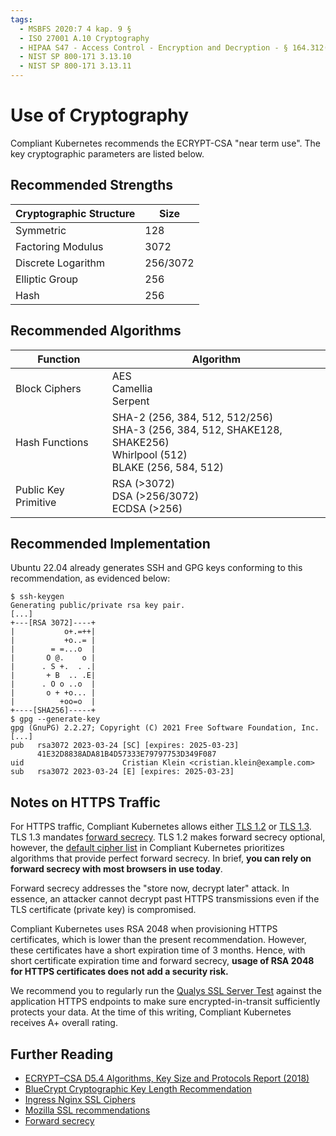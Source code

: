 ```yaml
---
tags:
  - MSBFS 2020:7 4 kap. 9 §
  - ISO 27001 A.10 Cryptography
  - HIPAA S47 - Access Control - Encryption and Decryption - § 164.312(a)(2)(iv)
  - NIST SP 800-171 3.13.10
  - NIST SP 800-171 3.13.11
---
```


# Use of Cryptography

Compliant Kubernetes recommends the ECRYPT-CSA "near term use".
The key cryptographic parameters are listed below.

## Recommended Strengths

| Cryptographic Structure | Size     |
| ----------------------- | -------- |
| Symmetric               | 128      |
| Factoring Modulus       | 3072     |
| Discrete Logarithm      | 256/3072 |
| Elliptic Group          | 256      |
| Hash                    | 256      |

## Recommended Algorithms

| Function             | Algorithm                                                                                                                     |
| -------------------- | ----------------------------------------------------------------------------------------------------------------------------- |
| Block Ciphers        | AES<br/>Camellia<br/>Serpent                                                                                                  |
| Hash Functions       | SHA-2 (256, 384, 512, 512/256)<br />SHA-3 (256, 384, 512, SHAKE128, SHAKE256)<br />Whirlpool (512)<br />BLAKE (256, 584, 512) |
| Public Key Primitive | RSA (>3072) <br/> DSA (>256/3072) <br/> ECDSA (>256)                                                                          |

## Recommended Implementation

Ubuntu 22.04 already generates SSH and GPG keys conforming to this recommendation, as evidenced below:

```console
$ ssh-keygen
Generating public/private rsa key pair.
[...]
+---[RSA 3072]----+
|           o+.=++|
|           +o..= |
|        = =...o  |
|       O @.    o |
|      . S +.  . .|
|       + B  .. .E|
|      . O o ..o  |
|       o + +o... |
|          +oo=o  |
+----[SHA256]-----+
$ gpg --generate-key
gpg (GnuPG) 2.2.27; Copyright (C) 2021 Free Software Foundation, Inc.
[...]
pub   rsa3072 2023-03-24 [SC] [expires: 2025-03-23]
      41E32D8838ADA81B4D57333E79797753D349F087
uid                      Cristian Klein <cristian.klein@example.com>
sub   rsa3072 2023-03-24 [E] [expires: 2025-03-23]
```

## Notes on HTTPS Traffic

For HTTPS traffic, Compliant Kubernetes allows either [TLS 1.2](https://en.wikipedia.org/wiki/Transport_Layer_Security#TLS_1.2) or [TLS 1.3](https://en.wikipedia.org/wiki/Transport_Layer_Security#TLS_1.3).
TLS 1.3 mandates [forward secrecy](https://en.wikipedia.org/wiki/Forward_secrecy).
TLS 1.2 makes forward secrecy optional, however, the [default cipher list](https://kubernetes.github.io/ingress-nginx/user-guide/nginx-configuration/configmap/#ssl-ciphers) in Compliant Kubernetes prioritizes algorithms that provide perfect forward secrecy.
In brief, **you can rely on forward secrecy with most browsers in use today**.

Forward secrecy addresses the "store now, decrypt later" attack.
In essence, an attacker cannot decrypt past HTTPS transmissions even if the TLS certificate (private key) is compromised.

Compliant Kubernetes uses RSA 2048 when provisioning HTTPS certificates, which is lower than the present recommendation.
However, these certificates have a short expiration time of 3 months.
Hence, with short certificate expiration time and forward secrecy, **usage of RSA 2048 for HTTPS certificates does not add a security risk.**

We recommend you to regularly run the [Qualys SSL Server Test](https://www.ssllabs.com/ssltest/) against the application HTTPS endpoints to make sure encrypted-in-transit sufficiently protects your data.
At the time of this writing, Compliant Kubernetes receives A+ overall rating.

## Further Reading

- [ECRYPT–CSA D5.4 Algorithms, Key Size and Protocols Report (2018)](https://ec.europa.eu/research/participants/documents/downloadPublic?documentIds=080166e5ba203b9b&appId=PPGMS)
- [BlueCrypt Cryptographic Key Length Recommendation](https://www.keylength.com/en/3/)
- [Ingress Nginx SSL Ciphers](https://kubernetes.github.io/ingress-nginx/user-guide/nginx-configuration/configmap/#ssl-ciphers)
- [Mozilla SSL recommendations](https://wiki.mozilla.org/Security/Server_Side_TLS)
- [Forward secrecy](https://en.wikipedia.org/wiki/Forward_secrecy)

